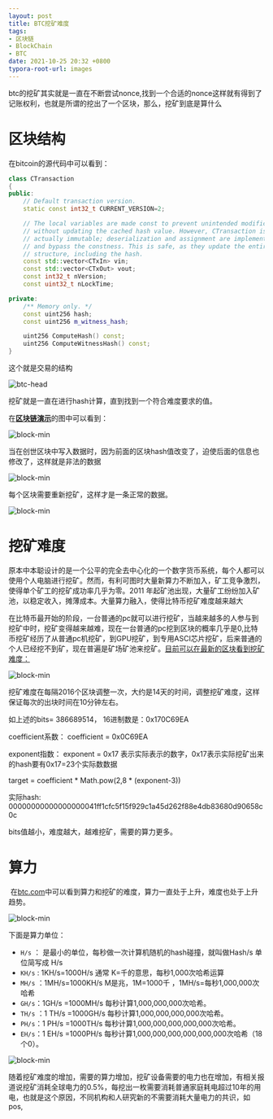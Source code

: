 ```yaml
---
layout: post
title: BTC挖矿难度
tags: 
- 区块链
- BlockChain
- BTC
date: 2021-10-25 20:32 +0800
typora-root-url: images
---
```






​		btc的挖矿其实就是一直在不断尝试nonce,找到一个合适的nonce这样就有得到了记账权利，也就是所谓的挖出了一个区块，那么，挖矿到底是算什么

# 区块结构

在bitcoin的源代码中可以看到：

```c++
class CTransaction
{
public:
    // Default transaction version.
    static const int32_t CURRENT_VERSION=2;

    // The local variables are made const to prevent unintended modification
    // without updating the cached hash value. However, CTransaction is not
    // actually immutable; deserialization and assignment are implemented,
    // and bypass the constness. This is safe, as they update the entire
    // structure, including the hash.
    const std::vector<CTxIn> vin;
    const std::vector<CTxOut> vout;
    const int32_t nVersion;
    const uint32_t nLockTime;

private:
    /** Memory only. */
    const uint256 hash;
    const uint256 m_witness_hash;

    uint256 ComputeHash() const;
    uint256 ComputeWitnessHash() const;
}
```

这个就是交易的结构

![btc-head](../images/btc-head.png)



挖矿就是一直在进行hash计算，直到找到一个符合难度要求的值。

在[**区块链演示**](https://andersbrownworth.com/blockchain/blockchain)的图中可以看到：

![block-min](..\images\block_min1.png)

当在创世区块中写入数据时，因为前面的区块hash值改变了，迫使后面的信息也修改了，这样就是非法的数据

![block-min](..\images\block_min2.png)

每个区块需要重新挖矿，这样才是一条正常的数据。

![block-min](..\images\block_min3.png)



# 挖矿难度

​	原本中本聪设计的是一个公平的完全去中心化的一个数字货币系统，每个人都可以使用个人电脑进行挖矿。然而，有利可图时大量新算力不断加入，矿工竞争激烈，使得单个矿工的挖矿成功率几乎为零。2011 年起矿池出现，大量矿工纷纷加入矿池，以稳定收入，摊薄成本。大量算力融入，使得比特币挖矿难度越来越大

​	在比特币最开始的阶段，一台普通的pc就可以进行挖矿，当越来越多的人参与到挖矿中时，挖矿变得越来越难，现在一台普通的pc挖到区块的概率几乎是0,比特币挖矿经历了从普通pc机挖矿，到GPU挖矿，到专用ASCI芯片挖矿，后来普通的个人已经挖不到矿，现在普遍是矿场矿池来挖矿。[目前可以在最新的区块看到挖矿难度：](https://www.blockchain.com/btc/block/0000000000000000000368e530713cc1d97ea65323295edf1edccf0ac33c9259)

![block-min](..\images\block_bits.png)



挖矿难度在每隔2016个区块调整一次，大约是14天的时间，调整挖矿难度，这样保证每次的出块时间在10分钟左右。

如上述的bits= 386689514， 16进制数是：0x170C69EA

coefficient系数： coefficient = 0x0C69EA

exponent指数：	exponent = 0x17		表示实际表示的数字，0x17表示实际挖矿出来的hash要有0x17=23个实际数数据

target = coefficient * Math.pow(2,8 * (exponent-3))

实际hash:	00000000000000000041ff1cfc5f15f929c1a45d262f88e4db83680d90658c0c

bits值越小，难度越大，越难挖矿，需要的算力更多。



# 算力

​	在[btc.com](btc.com)中可以看到算力和挖矿的难度，算力一直处于上升，难度也处于上升趋势。

![block-min](..\images\power.png)

下面是算力单位：

- `H/s` ： 是最小的单位，每秒做一次计算机随机的hash碰撞，就叫做Hash/s 单位简写成 H/s
- `KH/s` : 1KH/s=1000H/s 通常 K=千的意思，每秒1,000次哈希运算
- `MH/s` ：1MH/s=1000KH/s M是兆，1M=1000千 ，1MH/s=每秒1,000,000次哈希
- `GH/s`：1GH/s =1000MH/s 每秒计算1,000,000,000次哈希。
- `TH/s` ：1 TH/s =1000GH/s 每秒计算1,000,000,000,000次哈希。
- `PH/s`：1 PH/s =1000TH/s 每秒计算1,000,000,000,000,000次哈希。
- `EH/s`：1 EH/s =1000PH/s 每秒计算1,000,000,000,000,000,000次哈希（18个0）。

![block-min](..\images\bits_2.png)



​	随着挖矿难度的增加，需要的算力增加，挖矿设备需要的电力也在增加，有相关报道说挖矿消耗全球电力的0.5%，每挖出一枚需要消耗普通家庭耗电超过10年的用电，也就是这个原因，不同机构和人研究新的不需要消耗大量电力的共识，如pos,